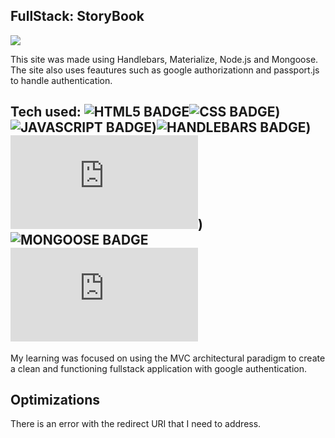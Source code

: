 ## FullStack: StoryBook
<!-- <a href="https://storybookfullstack.herokuapp.com/" target="_blank">StoryBook</a> -->
<a href="#" target="_blank"><img src="https://media.giphy.com/media/vnTwvpYWlVRk8cVo1Y/giphy.gif" /></a>

This site was made using Handlebars, Materialize, Node.js and Mongoose. The site also uses feautures such as google authorizationn and passport.js to handle authentication.

## Tech used: ![HTML5 BADGE](https://img.shields.io/static/v1?label=|&message=HTML5&color=23555f&style=plastic&logo=html5)![CSS BADGE](https://img.shields.io/static/v1?label=|&message=CSS3&color=285f65&style=plastic&logo=css3))![JAVASCRIPT BADGE](https://img.shields.io/static/v1?label=|&message=JAVASCRIPT&color=285f65&style=plastic&logo=javascript))![HANDLEBARS BADGE](https://img.shields.io/static/v1?label=|&message=HANDLEBARS&color=285f65&style=plastic&logo=handlebars))![NODE.JS BADGE](https://img.shields.io/static/v1?label=|&message=Node.js&color=285f65&style=plastic&logo=node.js))![MONGOOSE BADGE](https://img.shields.io/static/v1?label=|&message=MONGOOSE&color=285f65&style=plastic&logo=mongoose)![Passport.js BADGE](https://img.shields.io/static/v1?label=|&message=PASSPORT.JS&color=285f65&style=plastic&logo=passport.js)

My learning was focused on using the MVC architectural paradigm to create a clean and functioning fullstack application with google authentication.

## Optimizations
There is an error with the redirect URI that I need to address.





